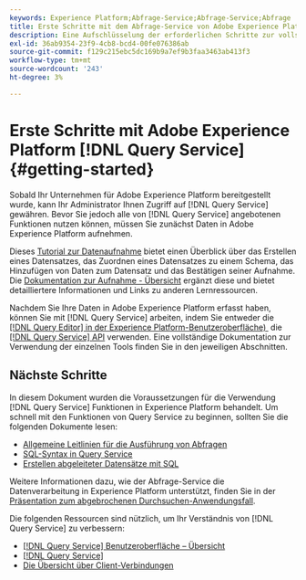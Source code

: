 ```yaml
---
keywords: Experience Platform;Abfrage-Service;Abfrage-Service;Abfrage
title: Erste Schritte mit dem Abfrage-Service von Adobe Experience Platform
description: Eine Aufschlüsselung der erforderlichen Schritte zur vollständigen Nutzung des Adobe Experience Platform Query Service
exl-id: 36ab9354-23f9-4cb8-bcd4-00fe076386ab
source-git-commit: f129c215ebc5dc169b9a7ef9b3faa3463ab413f3
workflow-type: tm+mt
source-wordcount: '243'
ht-degree: 3%

---
```


# Erste Schritte mit Adobe Experience Platform [!DNL Query Service] {#getting-started}

Sobald Ihr Unternehmen für Adobe Experience Platform bereitgestellt wurde, kann Ihr Administrator Ihnen Zugriff auf [!DNL Query Service] gewähren. Bevor Sie jedoch alle von [!DNL Query Service] angebotenen Funktionen nutzen können, müssen Sie zunächst Daten in Adobe Experience Platform aufnehmen.

Dieses [Tutorial zur Datenaufnahme](https://experienceleague.adobe.com/docs/platform-learn/tutorials/data-ingestion/create-datasets-and-ingest-data.html?lang=de) bietet einen Überblick über das Erstellen eines Datensatzes, das Zuordnen eines Datensatzes zu einem Schema, das Hinzufügen von Daten zum Datensatz und das Bestätigen seiner Aufnahme. Die [Dokumentation zur Aufnahme - Übersicht](../../ingestion/home.md) ergänzt diese und bietet detailliertere Informationen und Links zu anderen Lernressourcen.

Nachdem Sie Ihre Daten in Adobe Experience Platform erfasst haben, können Sie mit [!DNL Query Service] arbeiten, indem Sie entweder die [[!DNL Query Editor] in der Experience Platform-Benutzeroberfläche) &#x200B;](../ui/user-guide.md) die [[!DNL Query Service] API](../api/getting-started.md) verwenden. Eine vollständige Dokumentation zur Verwendung der einzelnen Tools finden Sie in den jeweiligen Abschnitten.

## Nächste Schritte

In diesem Dokument wurden die Voraussetzungen für die Verwendung [!DNL Query Service] Funktionen in Experience Platform behandelt. Um schnell mit den Funktionen von Query Service zu beginnen, sollten Sie die folgenden Dokumente lesen:

- [Allgemeine Leitlinien für die Ausführung von Abfragen](../best-practices/writing-queries.md)
- [SQL-Syntax in Query Service](../sql/syntax.md)
- [Erstellen abgeleiteter Datensätze mit SQL](../data-distiller/derived-datasets/create-derived-datasets-with-sql.md)

Weitere Informationen dazu, wie der Abfrage-Service die Datenverarbeitung in Experience Platform unterstützt, finden Sie in der [Präsentation zum abgebrochenen Durchsuchen-Anwendungsfall](../use-cases/abandoned-browse.md#video-example).

Die folgenden Ressourcen sind nützlich, um Ihr Verständnis von [!DNL Query Service] zu verbessern:

- [[!DNL Query Service] Benutzeroberfläche – Übersicht](../ui/overview.md)
- [[!DNL Query Service]](../ui/credentials.md)
- [Die Übersicht über Client-Verbindungen](../clients/overview.md)
